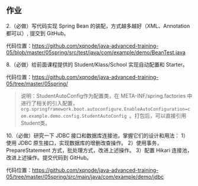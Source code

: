 ## 作业
2.（必做）写代码实现 Spring Bean 的装配，方式越多越好（XML、Annotation 都可以）, 提交到 GitHub。

代码位置：https://github.com/xqnode/java-advanced-training-05/blob/master/05spring/src/test/java/com/example/demo/BeanTest.java

8.（必做）给前面课程提供的 Student/Klass/School 实现自动配置和 Starter。

代码位置：https://github.com/xqnode/java-advanced-training-05/tree/master/05spring/

> 说明：StudentAutoConfig作为配置类，在 META-INF/spring.factories 中进行了相关的引入配置，`org.springframework.boot.autoconfigure.EnableAutoConfiguration=com.example.demo.config.StudentAutoConfig
`。打包后，可以直接引用 Student类。

10.（必做）研究一下 JDBC 接口和数据库连接池，掌握它们的设计和用法：
1）使用 JDBC 原生接口，实现数据库的增删改查操作。
2）使用事务，PrepareStatement 方式，批处理方式，改进上述操作。
3）配置 Hikari 连接池，改进上述操作。提交代码到 GitHub。

代码位置：https://github.com/xqnode/java-advanced-training-05/tree/master/05spring/src/main/java/com/example/demo/jdbc

